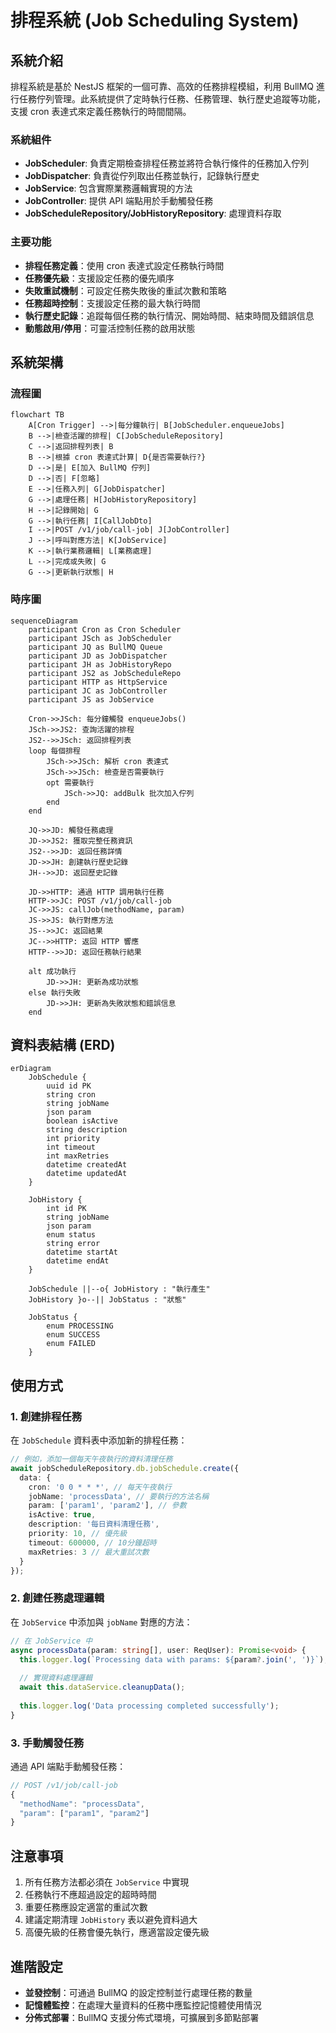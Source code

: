 # 排程系統 (Job Scheduling System)

## 系統介紹

排程系統是基於 NestJS 框架的一個可靠、高效的任務排程模組，利用 BullMQ 進行任務佇列管理。此系統提供了定時執行任務、任務管理、執行歷史追蹤等功能，支援 cron 表達式來定義任務執行的時間間隔。

### 系統組件

- **JobScheduler**: 負責定期檢查排程任務並將符合執行條件的任務加入佇列
- **JobDispatcher**: 負責從佇列取出任務並執行，記錄執行歷史
- **JobService**: 包含實際業務邏輯實現的方法
- **JobController**: 提供 API 端點用於手動觸發任務
- **JobScheduleRepository/JobHistoryRepository**: 處理資料存取

### 主要功能

- **排程任務定義**：使用 cron 表達式設定任務執行時間
- **任務優先級**：支援設定任務的優先順序
- **失敗重試機制**：可設定任務失敗後的重試次數和策略
- **任務超時控制**：支援設定任務的最大執行時間
- **執行歷史記錄**：追蹤每個任務的執行情況、開始時間、結束時間及錯誤信息
- **動態啟用/停用**：可靈活控制任務的啟用狀態

## 系統架構

### 流程圖

```mermaid
flowchart TB
    A[Cron Trigger] -->|每分鐘執行| B[JobScheduler.enqueueJobs]
    B -->|檢查活躍的排程| C[JobScheduleRepository]
    C -->|返回排程列表| B
    B -->|根據 cron 表達式計算| D{是否需要執行?}
    D -->|是| E[加入 BullMQ 佇列]
    D -->|否| F[忽略]
    E -->|任務入列| G[JobDispatcher]
    G -->|處理任務| H[JobHistoryRepository]
    H -->|記錄開始| G
    G -->|執行任務| I[CallJobDto]
    I -->|POST /v1/job/call-job| J[JobController]
    J -->|呼叫對應方法| K[JobService]
    K -->|執行業務邏輯| L[業務處理]
    L -->|完成或失敗| G
    G -->|更新執行狀態| H
```

### 時序圖

```mermaid
sequenceDiagram
    participant Cron as Cron Scheduler
    participant JSch as JobScheduler
    participant JQ as BullMQ Queue
    participant JD as JobDispatcher
    participant JH as JobHistoryRepo
    participant JS2 as JobScheduleRepo
    participant HTTP as HttpService
    participant JC as JobController
    participant JS as JobService
  
    Cron->>JSch: 每分鐘觸發 enqueueJobs()
    JSch->>JS2: 查詢活躍的排程
    JS2-->>JSch: 返回排程列表
    loop 每個排程
        JSch->>JSch: 解析 cron 表達式
        JSch->>JSch: 檢查是否需要執行
        opt 需要執行
            JSch->>JQ: addBulk 批次加入佇列
        end
    end
  
    JQ->>JD: 觸發任務處理
    JD->>JS2: 獲取完整任務資訊
    JS2-->>JD: 返回任務詳情
    JD->>JH: 創建執行歷史記錄
    JH-->>JD: 返回歷史記錄
  
    JD->>HTTP: 通過 HTTP 調用執行任務
    HTTP->>JC: POST /v1/job/call-job
    JC->>JS: callJob(methodName, param)
    JS->>JS: 執行對應方法
    JS-->>JC: 返回結果
    JC-->>HTTP: 返回 HTTP 響應
    HTTP-->>JD: 返回任務執行結果
  
    alt 成功執行
        JD->>JH: 更新為成功狀態
    else 執行失敗
        JD->>JH: 更新為失敗狀態和錯誤信息
    end
```

## 資料表結構 (ERD)

```mermaid
erDiagram
    JobSchedule {
        uuid id PK
        string cron
        string jobName
        json param
        boolean isActive
        string description
        int priority
        int timeout
        int maxRetries
        datetime createdAt
        datetime updatedAt
    }
  
    JobHistory {
        int id PK
        string jobName
        json param
        enum status
        string error
        datetime startAt
        datetime endAt
    }
  
    JobSchedule ||--o{ JobHistory : "執行產生"
    JobHistory }o--|| JobStatus : "狀態"
  
    JobStatus {
        enum PROCESSING
        enum SUCCESS
        enum FAILED
    }
```

## 使用方式

### 1. 創建排程任務

在 `JobSchedule` 資料表中添加新的排程任務：

```typescript
// 例如，添加一個每天午夜執行的資料清理任務
await jobScheduleRepository.db.jobSchedule.create({
  data: {
    cron: '0 0 * * *', // 每天午夜執行
    jobName: 'processData', // 要執行的方法名稱
    param: ['param1', 'param2'], // 參數
    isActive: true,
    description: '每日資料清理任務',
    priority: 10, // 優先級
    timeout: 600000, // 10分鐘超時
    maxRetries: 3 // 最大重試次數
  }
});
```

### 2. 創建任務處理邏輯

在 `JobService` 中添加與 `jobName` 對應的方法：

```typescript
// 在 JobService 中
async processData(param: string[], user: ReqUser): Promise<void> {
  this.logger.log(`Processing data with params: ${param?.join(', ')}`);
  
  // 實現資料處理邏輯
  await this.dataService.cleanupData();
  
  this.logger.log('Data processing completed successfully');
}
```

### 3. 手動觸發任務

通過 API 端點手動觸發任務：

```typescript
// POST /v1/job/call-job
{
  "methodName": "processData",
  "param": ["param1", "param2"]
}
```

## 注意事項

1. 所有任務方法都必須在 `JobService` 中實現
2. 任務執行不應超過設定的超時時間
3. 重要任務應設定適當的重試次數
4. 建議定期清理 `JobHistory` 表以避免資料過大
5. 高優先級的任務會優先執行，應適當設定優先級

## 進階設定

- **並發控制**：可通過 BullMQ 的設定控制並行處理任務的數量
- **記憶體監控**：在處理大量資料的任務中應監控記憶體使用情況
- **分佈式部署**：BullMQ 支援分佈式環境，可擴展到多節點部署
